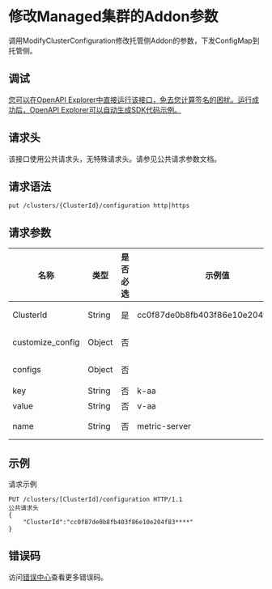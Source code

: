 # 修改Managed集群的Addon参数

调用ModifyClusterConfiguration修改托管侧Addon的参数，下发ConfigMap到托管侧。

## 调试

[您可以在OpenAPI Explorer中直接运行该接口，免去您计算签名的困扰。运行成功后，OpenAPI Explorer可以自动生成SDK代码示例。](https://api.aliyun.com/#product=CS&api=ModifyClusterConfiguration&type=ROA&version=2015-12-15)

## 请求头

该接口使用公共请求头，无特殊请求头。请参见公共请求参数文档。

## 请求语法

```
put /clusters/{ClusterId}/configuration http|https
```

## 请求参数

|名称|类型|是否必选|示例值|描述|
|--|--|----|---|--|
|ClusterId|String|是|cc0f87de0b8fb403f86e10e204f83\*\*\*\*|集群ID。 |
|customize\_config|Object|否| |自定义配置。 |
|configs|Object|否| |配置信息。 |
|key|String|否|k-aa|key。 |
|value|String|否|v-aa|value。 |
|name|String|否|metric-server|Addon名称。 |

## 示例

请求示例

```
PUT /clusters/[ClusterId]/configuration HTTP/1.1
公共请求头
{
    "ClusterId":"cc0f87de0b8fb403f86e10e204f83****"
}
```

## 错误码

访问[错误中心](https://error-center.aliyun.com/status/product/CS)查看更多错误码。

